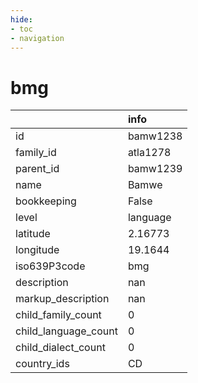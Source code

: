 ```yaml
---
hide:
- toc
- navigation
---
```

# bmg
|                      | info     |
|:---------------------|:---------|
| id                   | bamw1238 |
| family_id            | atla1278 |
| parent_id            | bamw1239 |
| name                 | Bamwe    |
| bookkeeping          | False    |
| level                | language |
| latitude             | 2.16773  |
| longitude            | 19.1644  |
| iso639P3code         | bmg      |
| description          | nan      |
| markup_description   | nan      |
| child_family_count   | 0        |
| child_language_count | 0        |
| child_dialect_count  | 0        |
| country_ids          | CD       |